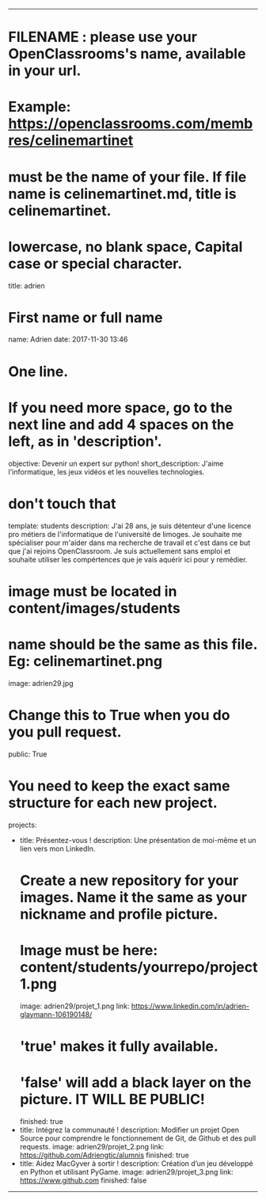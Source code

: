 ---

# FILENAME : please use your OpenClassrooms's name, available in your url.
# Example: https://openclassrooms.com/membres/celinemartinet
# must be the name of your file. If file name is celinemartinet.md, title is celinemartinet.
# lowercase, no blank space, Capital case or special character.
title: adrien
# First name or full name
name: Adrien
date: 2017-11-30 13:46

# One line.
# If you need more space, go to the next line and add 4 spaces on the left, as in 'description'.
objective: Devenir un expert sur python!
short_description: J'aime l'informatique, les jeux vidéos et les nouvelles technologies.

# don't touch that
template: students
description:
    J'ai 28 ans, je suis détenteur d'une licence pro métiers de l'informatique de l'université de limoges.
	Je souhaite me spécialiser pour m'aider dans ma recherche de travail et c'est dans ce but que j'ai rejoins OpenClassroom.
	Je suis actuellement sans emploi et souhaite utiliser les compértences que je vais aquérir ici pour y remédier.

# image must be located in content/images/students
# name should be the same as this file. Eg: celinemartinet.png
image: adrien29.jpg

# Change this to True when you do you pull request.
public: True

# You need to keep the exact same structure for each new project.
projects:
  - title: Présentez-vous !
    description: Une présentation de moi-même et un lien vers mon LinkedIn.
    # Create a new repository for your images. Name it the same as your nickname and profile picture.
    # Image must be here: content/students/yourrepo/project1.png
    image: adrien29/projet_1.png
    link: https://www.linkedin.com/in/adrien-glaymann-106190148/
    # 'true' makes it fully available.
    # 'false' will add a black layer on the picture. IT WILL BE PUBLIC!
    finished: true
  - title: Intégrez la communauté !
    description: Modifier un projet Open Source pour comprendre le fonctionnement de Git, de Github et des pull requests. 
    image: adrien29/projet_2.png
    link: https://github.com/Adriengtic/alumnis
    finished: true
  - title: Aidez MacGyver à sortir !
    description: Création d’un jeu développé en Python et utilisant PyGame.
    image: adrien29/projet_3.png
    link: https://www.github.com
    finished: false
---